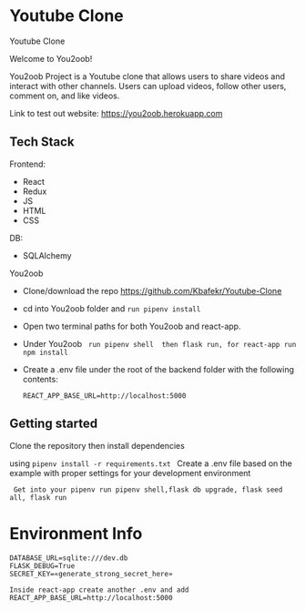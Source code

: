 # Youtube Clone
 Youtube Clone

Welcome to You2oob!

You2oob Project is a Youtube clone that allows users to share videos and interact with other channels. Users can upload videos, follow other users, comment on, and like videos.

Link to test out website: https://you2oob.herokuapp.com

## Tech Stack
 Frontend:
* React
* Redux
* JS
* HTML
* CSS

DB:
* SQLAlchemy  



You2oob
* Clone/download the repo https://github.com/Kbafekr/Youtube-Clone

* cd into You2oob folder and ``` run pipenv install ```

* Open two terminal paths for both You2oob and react-app.
* Under You2oob ``` run pipenv shell  then flask run, for react-app run npm install```
* Create a .env file under the root of the backend folder with the following contents:

  ``` REACT_APP_BASE_URL=http://localhost:5000 ```


## Getting started
Clone the repository then install dependencies

using ```pipenv install -r requirements.txt ```
Create a .env file based on the example with proper settings for your development environment


 ``` Get into your pipenv run pipenv shell,flask db upgrade, flask seed all, flask run```



# Environment Info
```
DATABASE_URL=sqlite:///dev.db
FLASK_DEBUG=True
SECRET_KEY=«generate_strong_secret_here» 
```

``` 
Inside react-app create another .env and add     REACT_APP_BASE_URL=http://localhost:5000 

```
